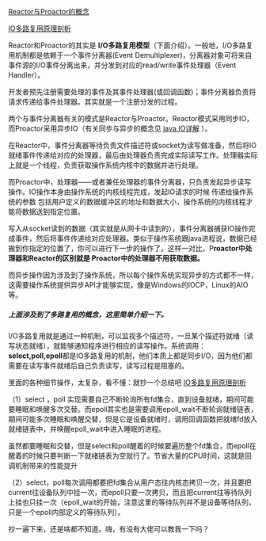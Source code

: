 [Reactor与Proactor的概念](https://www.cnblogs.com/dawen/archive/2011/05/18/2050358.html) 

[IO多路复用原理剖析](https://juejin.im/post/59f9c6d66fb9a0450e75713f)

Reactor和Proactor的其实是 **I/O多路复用模型**（下面介绍）。一般地，I/O多路复用机制都是依赖于一个事件分离器(Event Demultiplexer)，分离器对象可将来自事件源的I/O事件分离出来，并分发到对应的read/write事件处理器（Event Handler）。

开发者预先注册需要处理的事件及其事件处理器(或回调函数)；事件分离器负责将请求传递给事件处理器。其实就是一个注册分发的过程。

两个与事件分离器有关的模式是Reactor与Proactor。Reactor模式采用同步IO，而Proactor采用异步IO（有关同步与异步的概念见 [java.IO详解](https://krystalics.github.io/2019/07/18/java.io%E8%AF%A6%E8%A7%A3/) ）。

在Reactor中，事件分离器等待负责文件描述符或socket为读写做准备，然后将IO就绪事件传递给对应的处理器，最后由处理器负责完成实际读写工作。处理器实际上就是一个线程，负责获取操作系统内核中的数据并进行处理。

 而Proactor中，处理器——或者兼任处理器的事件分离器，只负责发起异步读写操作。IO操作本身由操作系统的内核线程完成，发起IO请求的时候 传递给操作系统的参数 包括用户定义的数据缓冲区的地址和数据大小，操作系统的内核线程才能将数据送到指定位置。

写入从socket读到的数据（其实就是从网卡中读到的），事件分离器捕获IO操作完成事件，然后将事件传递给对应处理器。类似于操作系统跟java进程说，数据已经搬到你指定的位置了，你可以进行下一步的操作了。这样一对比，P**roactor中处理器和Reactor的区别就是 Proactor中的处理器不用获取数据。** 

而异步操作因为涉及到了操作系统，所以每个操作系统实现异步的方式都不一样，这需要操作系统提供异步API才能够实现，像是Windows的IOCP，Linux的AIO等。



##### 上面涉及到了多路复用的概念，这里简单介绍一下。

I/O多路复用就是通过一种机制，可以监视多个描述符，一旦某个描述符就绪（读写状态就绪），就能够通知程序进行相应的读写操作。系统调用： **select,poll,epoll**都是IO多路复用的机制，他们本质上都是同步I/O，因为他们都需要在读写事件就绪后自己负责读写，读写过程是阻塞的。

里面的各种细节操作，太复杂，看不懂：就抄一个总结吧 [IO多路复用原理剖析](https://juejin.im/post/59f9c6d66fb9a0450e75713f) 

（1）select ，poll 实现需要自己不断轮询所有fd集合，直到设备就绪，期间可能要睡眠和唤醒多次交替。而epoll其实也是需要调用epoll_wait不断轮询就绪链表，期间可能多次睡眠和唤醒交替，但是它是设备就绪时，调用回调函数把就绪fd放入就绪链表中，并唤醒epoll_wait中进入睡眠的进程。

虽然都要睡眠和交替，但是select和poll醒着的时候要遍历整个fd集合，而epoll在醒着的时候只要判断一下就绪链表为空就行了。节省大量的CPU时间，这就是回调机制带来的性能提升

（2）select，poll每次调用都要把fd集合从用户态往内核态拷贝一次，并且要把current往设备队列中挂一次，而epoll只要一次拷贝，而且把current往等待队列上挂也只挂一次（epoll_wait的开始，注意这里的等待队列并不是设备等待队列，只是一个epoll内部定义的等待队列）。

抄一遍下来，还是啥都不知道。嗨，有没有大佬可以教我一下吗？









